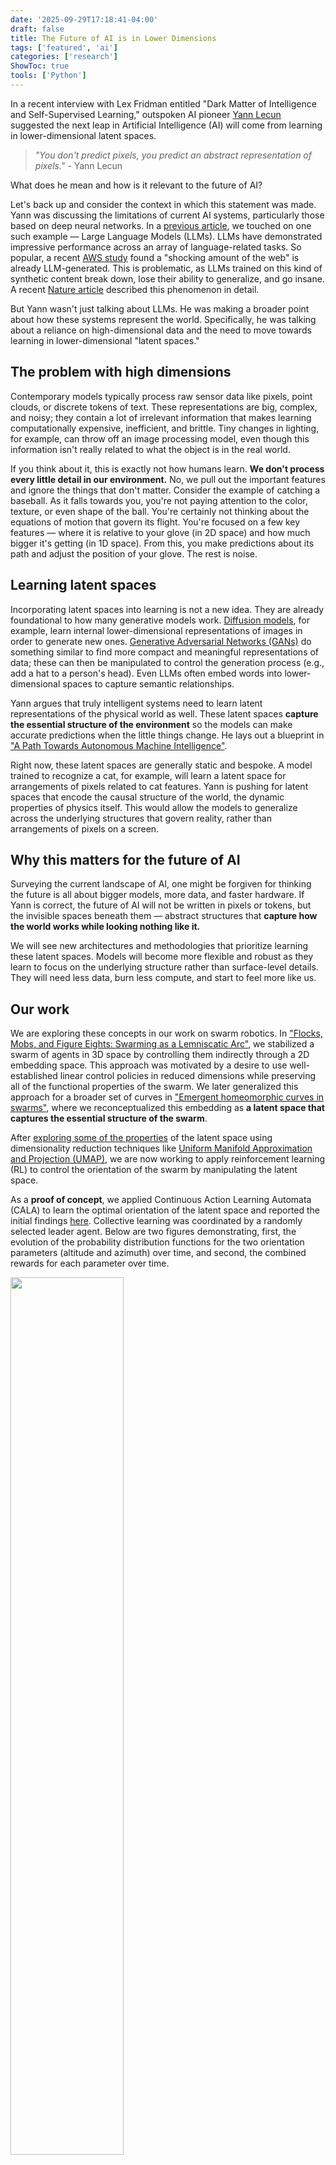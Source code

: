 ```yaml
---
date: '2025-09-29T17:18:41-04:00'
draft: false
title: The Future of AI is in Lower Dimensions
tags: ['featured', 'ai']
categories: ['research']
ShowToc: true
tools: ['Python']
---
```


In a recent interview with Lex Fridman entitled "Dark Matter of Intelligence and Self-Supervised Learning," outspoken AI pioneer [Yann Lecun](http://yann.lecun.com/) suggested the next leap in Artificial Intelligence (AI) will come from learning in lower-dimensional latent spaces.

> *"You don't predict pixels, you predict an abstract representation of pixels."* - Yann Lecun
    
What does he mean and how is it relevant to the future of AI?

Let's back up and consider the context in which this statement was made. Yann was discussing the limitations of current AI systems, particularly those based on deep neural networks. In a [previous article](/posts/2025/matrix_entropy), we touched on one such example — Large Language Models (LLMs). LLMs have demonstrated impressive performance across an array of language-related tasks. So popular, a recent [AWS study](https://arxiv.org/abs/2401.05749) found a "shocking amount of the web" is already LLM-generated. This is problematic, as LLMs trained on this kind of synthetic content break down, lose their ability to generalize, and go insane. A recent [Nature article](https://www.nature.com/articles/s41586-024-07566-y) described this phenomenon in detail.

But Yann wasn't just talking about LLMs. He was making a broader point about how these systems represent the world. Specifically, he was talking about a reliance on high-dimensional data and the need to move towards learning in lower-dimensional "latent spaces."

## The problem with high dimensions 

Contemporary models typically process raw sensor data like pixels, point clouds, or discrete tokens of text. These representations are big, complex, and noisy; they contain a lot of irrelevant information that makes learning computationally expensive, inefficient, and brittle. Tiny changes in lighting, for example, can throw off an image processing model, even though this information isn't really related to what the object is in the real world.

If you think about it, this is exactly not how humans learn. **We don't process every little detail in our environment.** No, we pull out the important features and ignore the things that don't matter. Consider the example of catching a baseball. As it falls towards you, you're not paying attention to the color, texture, or even shape of the ball. You're certainly not thinking about the equations of motion that govern its flight. You're focused on a few key features — where it is relative to your glove (in 2D space) and how much bigger it's getting (in 1D space). From this, you make predictions about its path and adjust the position of your glove. The rest is noise. 

## Learning latent spaces

Incorporating latent spaces into learning is not a new idea. They are already foundational to how many generative models work. [Diffusion models](https://github.com/Stability-AI/generative-models), for example, learn internal lower-dimensional representations of images in order to generate new ones. [Generative Adversarial Networks (GANs)](https://arxiv.org/abs/1406.2661) do something similar to find more compact and meaningful representations of data; these can then be manipulated to control the generation process (e.g., add a hat to a person's head). Even LLMs often embed words into lower-dimensional spaces to capture semantic relationships.

Yann argues that truly intelligent systems need to learn latent representations of the physical world as well. These latent spaces **capture the essential structure of the environment** so the models can make accurate predictions when the little things change. He lays out a blueprint in ["A Path Towards Autonomous Machine Intelligence"](https://openreview.net/forum?id=BZ5a1r-kVsf). 

Right now, these latent spaces are generally static and bespoke. A model trained to recognize a cat, for example, will learn a latent space for arrangements of pixels related to cat features. Yann is pushing for latent spaces that encode the causal structure of the world, the dynamic properties of physics itself. This would allow the models to generalize across the underlying structures that govern reality, rather than arrangements of pixels on a screen.  

## Why this matters for the future of AI

Surveying the current landscape of AI, one might be forgiven for thinking the future is all about bigger models, more data, and faster hardware. If Yann is correct, the future of AI will not be written in pixels or tokens, but the invisible spaces beneath them — abstract structures that **capture how the world works while looking nothing like it.**

We will see new architectures and methodologies that prioritize learning these latent spaces. Models will become more flexible and robust as they learn to focus on the underlying structure rather than surface-level details. They will need less data, burn less compute, and start to feel more like us. 

## Our work

We are exploring these concepts in our work on swarm robotics. In ["Flocks, Mobs, and Figure Eights: Swarming as a Lemniscatic Arc"](https://ieeexplore.ieee.org/document/9931405), we stabilized a swarm of agents in 3D space by controlling them indirectly through a 2D embedding space. This approach was motivated by a desire to use well-established linear control policies in reduced dimensions while preserving all of the functional properties of the swarm. We later generalized this approach for a broader set of curves in ["Emergent homeomorphic curves in swarms"](https://doi.org/10.1016/j.automatica.2025.112221), where we reconceptualized this embedding as **a latent space that captures the essential structure of the swarm**.

After [exploring some of the properties](https://github.com/tjards/UMAP_twisted_circles) of the latent space using dimensionality reduction techniques like [Uniform Manifold Approximation and Projection (UMAP)](https://github.com/lmcinnes/umap), we are now working to apply reinforcement learning (RL) to control the orientation of the swarm by manipulating the latent space.

As a **proof of concept**, we applied Continuous Action Learning Automata (CALA) to learn the optimal orientation of the latent space and reported the initial findings [here](https://github.com/tjards/hypospace_learning). Collective learning was coordinated by a randomly selected leader agent. Below are two figures demonstrating, first, the evolution of the probability distribution functions for the two orientation parameters (altitude and azimuth) over time, and second, the combined rewards for each parameter over time.

<p float="center">
    <img src="/img/2025/hypospace_learning/RL_animation.gif" width="60%"> 
    <figcaption style="font-size: 1em; margin-top: 5px;">Fig. 1 - Probability distribution function of altitude (blue) and azimuth (orange) parameters. </figcaption>
</p>

<p float="center">
    <img src="/img/2025/hypospace_learning/RL_results.png" width="60%"> 
    <figcaption style="font-size: 1em; margin-top: 5px;"> Fig. 2 - Combined rewards for altitude (blue) and azimuth (orange) parameters over time. </figcaption>
</p>

We have since incorporated this approach into our more general [Multi-Agent Simulator (m-a_s)](https://github.com/tjards/multi-agent_sim) and are working on the following problems:

1. Moving away from a leader-follower approach and towards more decentralized coordination of learning outcomes.
2. Investigating more complex tasks.
3. Exploring more sophisticated learning techniques.
4. Analyzing stability and convergence properties.
